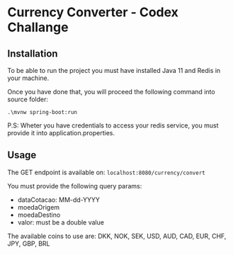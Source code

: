 # Currency Converter - Codex Challange

## Installation

To be able to run the project you must have installed Java 11 and Redis in your machine.

Once you have done that, you will proceed the following command into source folder:

`.\mvnw spring-boot:run`

P.S: Wheter you have credentials to access your redis service, you must provide it into application.properties.

## Usage

The GET endpoint is available on:
`localhost:8080/currency/convert`

You must provide the following query params:

- dataCotacao: MM-dd-YYYY
- moedaOrigem
- moedaDestino
- valor: must be a double value

The available coins to use are:
DKK,
NOK,
SEK,
USD,
AUD,
CAD,
EUR,
CHF,
JPY,
GBP,
BRL
